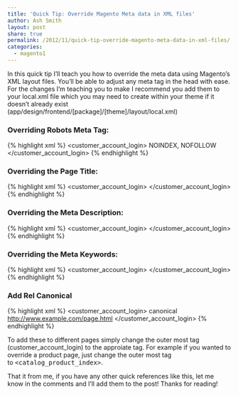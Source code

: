 ```yaml
---
title: 'Quick Tip: Override Magento Meta data in XML files'
author: Ash Smith
layout: post
share: true
permalink: /2012/11/quick-tip-override-magento-meta-data-in-xml-files/
categories:
  - magento1
---
```

In this quick tip I&#8217;ll teach you how to override the meta data using Magento&#8217;s XML layout files. You&#8217;ll be able to adjust any meta tag in the head with ease. For the changes I&#8217;m teaching you to make I recommend you add them to your local.xml file which you may need to create within your theme if it doesn&#8217;t already exist (app/design/frontend/[package]/[theme]/layout/local.xml)

### Overriding Robots Meta Tag:

{% highlight xml %}
<customer_account_login>
  <reference name="head">
    <action method="setRobots">
      <value>NOINDEX, NOFOLLOW</value>
    </action>
  </reference>
</customer_account_login>
{% endhighlight %}

### Overriding the Page Title:

{% highlight xml %}
<customer_account_login>
  <reference name="head">
    <action method="setTitle" translate="title">
      <title>New Page Title</title>
    </action>
  </reference>
</customer_account_login>
{% endhighlight %}

### Overriding the Meta Description:

{% highlight xml %}
<customer_account_login>
  <reference name="head">
    <action method="setDescription" translate="title">
      <title>New Meta Description</title>
    </action>
  </reference>
</customer_account_login>
{% endhighlight %}

### Overriding the Meta Keywords:

{% highlight xml %}
<customer_account_login>
  <reference name="head">
    <action method="setKeywords" translate="title">
      <title>New Keywords</title>
    </action>
  </reference>
</customer_account_login>
{% endhighlight %}

### Add Rel Canonical

{% highlight xml %}
<customer_account_login>
  <reference name="head">
    <action method="addLinkRel" translate="title">
      <rel>canonical</rel>
      <href>http://www.example.com/page.html</href>
    </action>
  </reference>
</customer_account_login>
{% endhighlight %}

To add these to different pages simply change the outer most tag (customer\_account\_login) to the approiate tag. For example if you wanted to override a product page, just change the outer
most tag to <kbd>&lt;catalog_product_index&gt;</kbd>.

That it from me, if you have any other quick references like this, let me know in the comments and I&#8217;ll add them to the post! Thanks for reading!
